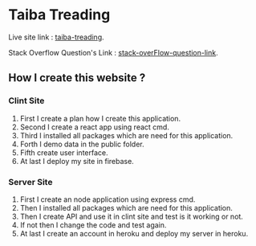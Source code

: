 # Taiba Treading

Live site link : [taiba-treading](https://taiba-treading.web.app/).

Stack Overflow Question's Link : [stack-overFlow-question-link](https://stackoverflow.com/questions/72163281/cannot-update-a-component-browserrouter).

## How I create this website ?

### Clint Site

1. First I create a plan how I create this application.
2. Second I create a react app using react cmd.
3. Third I installed all packages which are need for this application.
4. Forth I demo data in the public folder.
5. Fifth create user interface.
6. At last I deploy my site in firebase.

### Server Site

1. First I create an node application using express cmd.
2. Then I installed all packages which are need for this application.
3. Then I create API and use it in clint site and test is it working or not.
4. If not then I change the code and test again.
5. At last I create an account in heroku and deploy my server in heroku.
